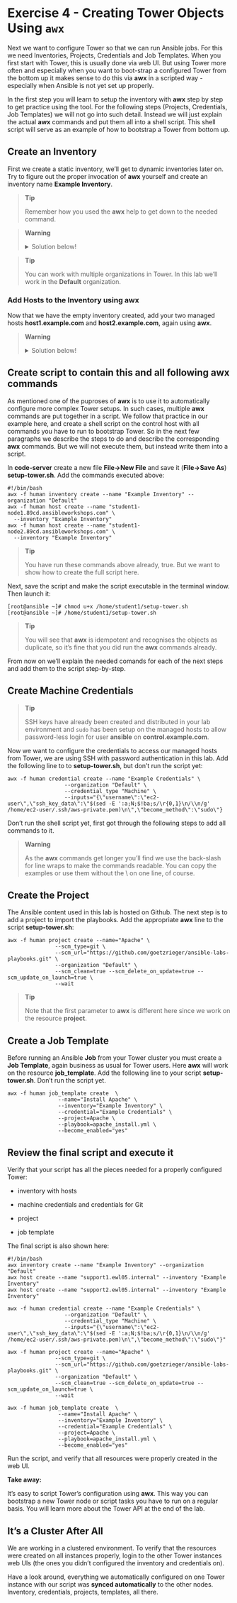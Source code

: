 # Exercise 4 - Creating Tower Objects Using `awx`

Next we want to configure Tower so that we can run Ansible jobs. For
this we need Inventories, Projects, Credentials and Job Templates. When
you first start with Tower, this is usually done via web UI. But using
Tower more often and especially when you want to boot-strap a configured
Tower from the bottom up it makes sense to do this via **awx** in a
scripted way - especially when Ansible is not yet set up properly.

In the first step you will learn to setup the inventory with **awx**
step by step to get practice using the tool. For the following steps
(Projects, Credentials, Job Templates) we will not go into such detail.
Instead we will just explain the actual **awx** commands and put
them all into a shell script. This shell script will serve as an example
of how to bootstrap a Tower from bottom up.

## Create an Inventory

First we create a static inventory, we’ll get to dynamic inventories
later on. Try to figure out the proper invocation of **awx**
yourself and create an inventory name **Example Inventory**.

> **Tip**
>
> Remember how you used the **awx** help to get down to the needed
> command.

> **Warning**
>
> <details><summary>Solution below!</summary>
> <p>
>
>    [root@ansible ~]# awx -f human inventory create --name "Example Inventory" --organization "Default"

>
> **Tip**
>
> You can work with multiple organizations in Tower. In this lab we’ll
> work in the **Default** organization.
>
> </p>
> </details>

### Add Hosts to the Inventory using **awx**

Now that we have the empty inventory created, add your two managed hosts
**host1.example.com** and **host2.example.com**, again using
**awx**.

> **Warning**
>
> <details><summary>Solution below!</summary>
> <p>
>
>    [root@ansible ~]# awx -f human host create --name "student1-node1.89cd.ansibleworkshops.com" --inventory "Example Inventory"
>
>    [root@ansible ~]# awx -f human host create --name "student1-node2.89cd.ansibleworkshops.com" --inventory "Example Inventory"
>
> </p>
> </details>

## Create script to contain this and all following awx commands

As mentioned one of the puproses of **awx** is to use it to
automatically configure more complex Tower setups. In such cases,
multiple **awx** commands are put together in a script. We follow
that practice in our example here, and create a shell script on the
control host with all commands you have to run to bootstrap Tower. So in
the next few paragraphs we describe the steps to do and describe the
corresponding **awx** commands. But we will not execute them, but
instead write them into a script.

In **code-server** create a new file **File->New File** and save it (**File->Save As**) **setup-tower.sh**. Add the commands executed above:

    #!/bin/bash
    awx -f human inventory create --name "Example Inventory" --organization "Default"
    awx -f human host create --name "student1-node1.89cd.ansibleworkshops.com" \
      --inventory "Example Inventory"
    awx -f human host create --name "student1-node2.89cd.ansibleworkshops.com" \
      --inventory "Example Inventory"

> **Tip**
>
> You have run these commands above already, true. But we want to show
> how to create the full script here.

Next, save the script and make the script executable in the terminal window.
Then launch it:

    [root@ansible ~]# chmod u+x /home/student1/setup-tower.sh
    [root@ansible ~]# /home/student1/setup-tower.sh

> **Tip**
>
> You will see that **awx** is idempotent and recognises the objects as duplicate, so it’s fine that you did
> run the **awx** commands already.

From now on we’ll explain the needed comands for each of the next steps
and add them to the script step-by-step.

## Create Machine Credentials

> **Tip**
>
> SSH keys have already been created and distributed in your lab
> environment and `sudo` has been setup on the managed hosts to allow
> password-less login for user **ansible** on **control.example.com**.

Now we want to configure the credentials to access our managed hosts
from Tower, we are using SSH with password authentication in this lab. Add the following line to to **setup-tower.sh**, but don’t run
the script yet:

    awx -f human credential create --name "Example Credentials" \
                      --organization "Default" \
                      --credential_type "Machine" \
                      --inputs="{\"username\":\"ec2-user\",\"ssh_key_data\":\"$(sed -E ':a;N;$!ba;s/\r{0,1}\n/\\n/g' /home/ec2-user/.ssh/aws-private.pem)\n\",\"become_method\":\"sudo\"}

Don’t run the shell script yet, first got through the following steps to
add all commands to it.

> **Warning**
>
> As the **awx** commands get longer you’ll find we use the
> back-slash for line wraps to make the commands readable. You can copy
> the examples or use them without the \\ on one line, of course.

## Create the Project

The Ansible content used in this lab is hosted on Github. The next step
is to add a project to import the playbooks. Add the appropriate
**awx** line to the script **setup-tower.sh**:

    awx -f human project create --name="Apache" \
                   --scm_type=git \
                   --scm_url="https://github.com/goetzrieger/ansible-labs-playbooks.git" \
                   --organization "Default" \
                   --scm_clean=true --scm_delete_on_update=true --scm_update_on_launch=true \
                   --wait

> **Tip**
>
> Note that the first parameter to **awx** is different here since
> we work on the resource **project**.

## Create a Job Template

Before running an Ansible **Job** from your Tower cluster you must
create a **Job Template**, again business as usual for Tower users. Here
**awx** will work on the resource **job\_template**. Add the
following line to your script **setup-tower.sh**. Don’t run the script
yet.

    awx -f human job_template create  \
                    --name="Install Apache" \
                    --inventory="Example Inventory" \
                    --credential="Example Credentials" \
                    --project=Apache \
                    --playbook=apache_install.yml \
                    --become_enabled="yes"
                   

## Review the final script and execute it

Verify that your script has all the pieces needed for a properly
configured Tower:

  - inventory with hosts

  - machine credentials and credentials for Git

  - project

  - job template

The final script is also shown here:

    #!/bin/bash
    awx inventory create --name "Example Inventory" --organization "Default"
    awx host create --name "support1.ewl05.internal" --inventory "Example Inventory"
    awx host create --name "support2.ewl05.internal" --inventory "Example Inventory"

    awx -f human credential create --name "Example Credentials" \
                      --organization "Default" \
                      --credential_type "Machine" \
                      --inputs="{\"username\":\"ec2-user\",\"ssh_key_data\":\"$(sed -E ':a;N;$!ba;s/\r{0,1}\n/\\n/g' /home/ec2-user/.ssh/aws-private.pem)\n\",\"become_method\":\"sudo\"}"
                      
    awx -f human project create --name="Apache" \
                   --scm_type=git \
                   --scm_url="https://github.com/goetzrieger/ansible-labs-playbooks.git" \
                   --organization "Default" \
                   --scm_clean=true --scm_delete_on_update=true --scm_update_on_launch=true \
                   --wait

    awx -f human job_template create  \
                    --name="Install Apache" \
                    --inventory="Example Inventory" \
                    --credential="Example Credentials" \
                    --project=Apache \
                    --playbook=apache_install.yml \
                    --become_enabled="yes"


Run the script, and verify that all resources were properly created in
the web UI.

**Take away:**

It’s easy to script Tower’s configuration using **awx**. This way
you can bootstrap a new Tower node or script tasks you have to run on a
regular basis. You will learn more about the Tower API at the end of the
lab.

## It’s a Cluster After All

We are working in a clustered environment. To verify that the resources
were created on all instances properly, login to the other Tower
instances web UIs (the ones you didn’t configured the inventory and
credentials on).

Have a look around, everything we automatically configured on one Tower
instance with our script was **synced automatically** to the other
nodes. Inventory, credentials, projects, templates, all there.
